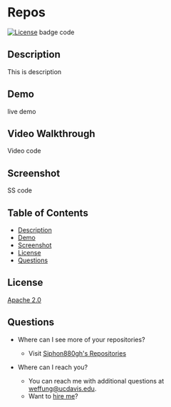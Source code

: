 Repos
====
[![License](https://img.shields.io/badge/License-Apache%202.0-blue.svg)](https://opensource.org/licenses/Apache-2.0) badge code

Description
---
This is description

Demo
---
live demo

Video Walkthrough
---
Video code

Screenshot
---
SS code

Table of Contents
---
- [Description](#description)
- [Demo](#demo)
- [Screenshot](#screenshot)
- [License](#license)
- [Questions](#questions)

License
---
[Apache 2.0](https://opensource.org/licenses/Apache-2.0)

Questions
---
- Where can I see more of your repositories?
	- Visit [Siphon880gh's Repositories](https://github.com/Siphon880gh)

- Where can I reach you?
	- You can reach me with additional questions at <a href='mailto:weffung@ucdavis.edu'>weffung@ucdavis.edu</a>.
	- Want to [hire me](linked-in)?